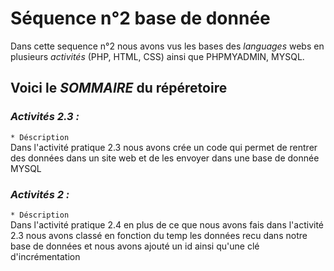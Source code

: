 # Séquence n°2 base de donnée

Dans cette sequence n°2 nous avons vus les bases des _languages_ webs en plusieurs _activités_ (PHP, HTML, CSS) ainsi que PHPMYADMIN, MYSQL.
## Voici le _SOMMAIRE_ du répéretoire

### *Activités 2.3 :*  
`* Déscription`  
Dans l'activité pratique 2.3 nous avons crée un code qui permet de rentrer des données dans un site web et de les envoyer dans une base de donnée MYSQL 
### *Activités 2 :*  
`* Déscription`  
Dans l'activité pratique 2.4 en plus de ce que nous avons fais dans l'activité 2.3 nous avons classé en fonction du temp les données recu dans notre base de données et nous avons ajouté un id ainsi qu'une clé d'incrémentation
